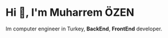 <h1>Hi 👋, I'm Muharrem ÖZEN</h1>

<p>Im computer engineer in Turkey, <strong>BackEnd</strong>, <strong>FrontEnd</strong>  developer.</p>

